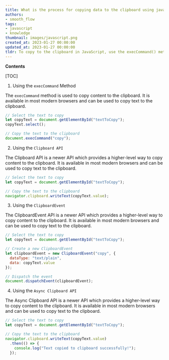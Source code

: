```yaml
---
title: What is the process for copying data to the clipboard using javascript?
authors:
- smooth_flow
tags:
- javascript
- knowledge
thumbnail: images/javascript.png
created_at: 2023-01-27 00:00:00
updated_at: 2023-01-27 00:00:00
tldr: To copy to the clipboard in JavaScript, use the execCommand() method with the `copy` argument.
---
```


**Contents**

[TOC]

1. Using the `execCommand` Method

The `execCommand` method is used to copy content to the clipboard. It is available in most modern browsers and can be used to copy text to the clipboard.

```javascript
// Select the text to copy
let copyText = document.getElementById("textToCopy");
copyText.select();

// Copy the text to the clipboard
document.execCommand("copy");
```

2. Using the `Clipboard API`

The Clipboard API is a newer API which provides a higher-level way to copy content to the clipboard. It is available in most modern browsers and can be used to copy text to the clipboard.

```javascript
// Select the text to copy
let copyText = document.getElementById("textToCopy");

// Copy the text to the clipboard
navigator.clipboard.writeText(copyText.value);
```

3. Using the `ClipboardEvent`

The ClipboardEvent API is a newer API which provides a higher-level way to copy content to the clipboard. It is available in most modern browsers and can be used to copy text to the clipboard.

```javascript
// Select the text to copy
let copyText = document.getElementById("textToCopy");

// Create a new ClipboardEvent
let clipboardEvent = new ClipboardEvent("copy", {
  dataType: "text/plain",
  data: copyText.value
});

// Dispatch the event
document.dispatchEvent(clipboardEvent);
```

4. Using the `Async Clipboard API`

The Async Clipboard API is a newer API which provides a higher-level way to copy content to the clipboard. It is available in most modern browsers and can be used to copy text to the clipboard.

```javascript
// Select the text to copy
let copyText = document.getElementById("textToCopy");

// Copy the text to the clipboard
navigator.clipboard.writeText(copyText.value)
  .then(() => {
    console.log("Text copied to clipboard successfully!");
  });
```
